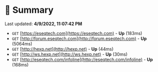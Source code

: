 # 📖 Summary
Last updated: **4/9/2022, 11:07:42 PM**

- `GET` [https://eseqtech.com](https://eseqtech.com) - **Up** (183ms)
- `GET` [http://forum.eseqtech.com](http://forum.eseqtech.com) - **Up** (5064ms)
- `GET` [http://hexp.net](http://hexp.net) - **Up** (44ms)
- `GET` [http://ws.hexp.net](http://ws.hexp.net) - **Up** (30ms)
- `GET` [http://eseqtech.com/infoline](http://eseqtech.com/infoline) - **Up** (168ms)
